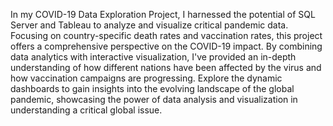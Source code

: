 In my COVID-19 Data Exploration Project, I harnessed the potential of SQL Server and Tableau to analyze and visualize critical pandemic data. Focusing on country-specific death rates and vaccination rates, this project offers a comprehensive perspective on the COVID-19 impact. By combining data analytics with interactive visualization, I've provided an in-depth understanding of how different nations have been affected by the virus and how vaccination campaigns are progressing. Explore the dynamic dashboards to gain insights into the evolving landscape of the global pandemic, showcasing the power of data analysis and visualization in understanding a critical global issue.
